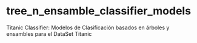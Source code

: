 # tree_n_ensamble_classifier_models
Titanic Classifier: Modelos de Clasificación basados en árboles y ensambles para el DataSet Titanic

